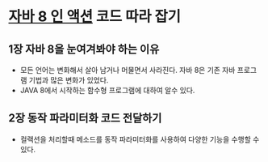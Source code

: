 # [자바 8 인 액션](http://www.yes24.com/Product/Goods/17252419) 코드 따라 잡기

## 1장 자바 8을 눈여겨봐야 하는 이유

- 모든 언어는 변화해서 살아 남거나 머물면서 사라진다. 자바 8은 기존 자바 프로그램 기법과 많은 변화가 있었다.
- JAVA 8에서 시작하는 함수형 프로그램에 대하여 알수 있다.

## 2장 동작 파라미터화 코드 전달하기

- 컬랙션을 처리할때 메소드를 동작 파라미터화를 사용하여 다양한 기능을 수행할 수 있다.
